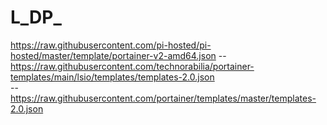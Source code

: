 # L_DP_


https://raw.githubusercontent.com/pi-hosted/pi-hosted/master/template/portainer-v2-amd64.json 
-- https://raw.githubusercontent.com/technorabilia/portainer-templates/main/lsio/templates/templates-2.0.json  
-- https://raw.githubusercontent.com/portainer/templates/master/templates-2.0.json
